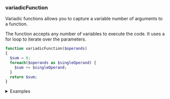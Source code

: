 ### variadicFunction

Variadic functions allows you to capture a variable number of arguments to a function.

The function accepts any number of variables to execute the code. It uses a for loop to iterate over the parameters.

```php
function variadicFunction($operands)
{
  $sum = 0;
  foreach($operands as $singleOperand) {
    $sum += $singleOperand;
  }
  return $sum;
}
```

<details>
<summary>Examples</summary>

```php
variadicFunction(1,2); // 3
variadicFunction(1,2,3,4); // 10
```

</details>

